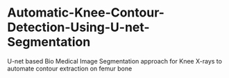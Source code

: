 # Automatic-Knee-Contour-Detection-Using-U-net-Segmentation
U-net based Bio Medical Image Segmentation approach for Knee X-rays to automate contour extraction on femur bone
